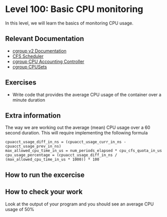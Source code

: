 # Level 100: Basic CPU monitoring
In this level, we will learn the basics of monitoring CPU usage.

## Relevant Documentation
* [cgroup v2 Documentation](https://www.kernel.org/doc/Documentation/cgroup-v2.txt)
* [CFS Scheduler](https://www.kernel.org/doc/Documentation/scheduler/sched-design-CFS.txt)
* [cgroup CPU Accounting Controller](https://www.kernel.org/doc/Documentation/cgroup-v1/cpuacct.txt)
* [cgroup CPUSets](https://www.kernel.org/doc/Documentation/cgroup-v1/cpusets.txt)

## Exercises
* Write code that provides the average CPU usage of the container over a minute duration

## Extra information
The way we are working out the average (mean) CPU usage over a 60 second duration. This will require implementing the following formula
```
cpuacct_usage_diff_in_ns = (cpuacct_usage_curr_in_ns - cpuacct_usage_prev_in_ns) 
max_allowed_cpu_time_in_us = num_periods_elapsed * cpu_cfs_quota_in_us 
cpu_usage_percentage = (cpuacct_usage_diff_in_ns / (max_allowed_cpu_time_in_us * 1000)) * 100 
```

## How to run the excercise

## How to check your work
Look at the output of your program and you should see an average CPU usage of 50%
